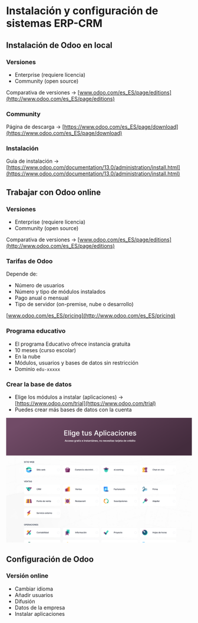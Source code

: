 # Instalación y configuración de sistemas ERP-CRM

## Instalación de Odoo en local

### Versiones

- Enterprise (requiere licencia)
- Community (open source)

Comparativa de versiones → [www.odoo.com/es_ES/page/editions](http://www.odoo.com/es_ES/page/editions)

### Community

Página de descarga → [https://www.odoo.com/es_ES/page/download](https://www.odoo.com/es_ES/page/download)

### Instalación

Guía de instalación → [https://www.odoo.com/documentation/13.0/administration/install.html](https://www.odoo.com/documentation/13.0/administration/install.html)

## Trabajar con Odoo online

### Versiones

- Enterprise (requiere licencia)
- Community (open source)

Comparativa de versiones → [www.odoo.com/es_ES/page/editions](http://www.odoo.com/es_ES/page/editions)

### Tarifas de Odoo

Depende de:

- Número de usuarios
- Número y tipo de módulos instalados
- Pago anual o mensual
- Tipo de servidor (on-premise, nube o desarrollo)

[www.odoo.com/es_ES/pricing](http://www.odoo.com/es_ES/pricing)

### Programa educativo

- El programa Educativo ofrece instancia gratuita
- 10 meses (curso escolar)
- En la nube
- Módulos, usuarios y bases de datos sin restricción
- Dominio `edu-xxxxx`

### Crear la base de datos

- Elige los módulos a instalar (aplicaciones) → [https://www.odoo.com/trial](https://www.odoo.com/trial)
- Puedes crear más bases de datos con la cuenta

![imagen1](./Imágenes/imagen1.png)

## Configuración de Odoo

### Versión online

- Cambiar idioma
- Añadir usuarios
- Difusión
- Datos de la empresa
- Instalar aplicaciones